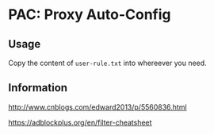 # PAC: Proxy Auto-Config

## Usage

Copy the content of `user-rule.txt` into whereever you need.

## Information

http://www.cnblogs.com/edward2013/p/5560836.html

https://adblockplus.org/en/filter-cheatsheet
